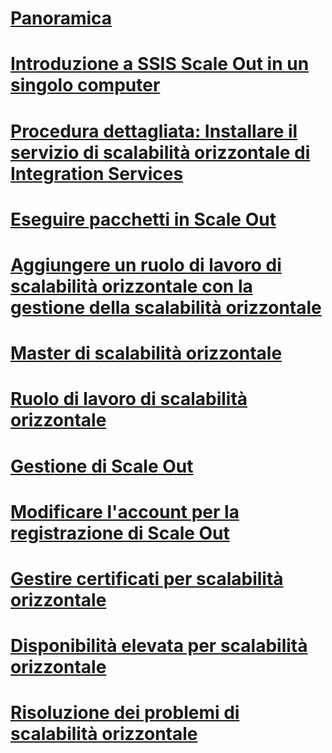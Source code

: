 # [Panoramica](integration-services-ssis-scale-out.md)
# [Introduzione a SSIS Scale Out in un singolo computer](get-started-with-ssis-scale-out-onebox.md)
# [Procedura dettagliata: Installare il servizio di scalabilità orizzontale di Integration Services](walkthrough-set-up-integration-services-scale-out.md)
# [Eseguire pacchetti in Scale Out](run-packages-in-integration-services-ssis-scale-out.md)
# [Aggiungere un ruolo di lavoro di scalabilità orizzontale con la gestione della scalabilità orizzontale](add-scale-out-worker.md)
# [Master di scalabilità orizzontale](integration-services-ssis-scale-out-master.md)
# [Ruolo di lavoro di scalabilità orizzontale](integration-services-ssis-scale-out-worker.md)
# [Gestione di Scale Out](integration-services-ssis-scale-out-manager.md)
# [Modificare l'account per la registrazione di Scale Out](change-logdb-account.md)
# [Gestire certificati per scalabilità orizzontale](deal-with-certificates-in-ssis-scale-out.md)
# [Disponibilità elevata per scalabilità orizzontale](scale-out-support-for-high-availability.md)
# [Risoluzione dei problemi di scalabilità orizzontale](troubleshooting-scale-out.md)